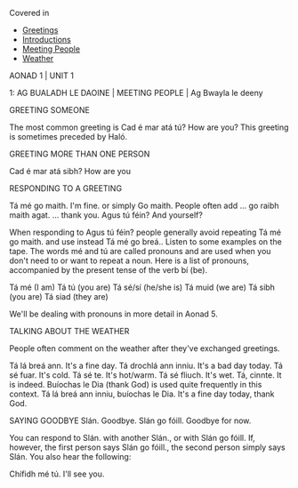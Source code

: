 Covered in 
* [Greetings](../../../notes/greetings.md)
* [Introductions](../../../notes/introductions.md)
* [Meeting People](../../../notes/meeting-people.md#meeting-people-simply)
* [Weather](../../../notes/weather.md)

AONAD 1 | UNIT 1

1: AG BUALADH LE DAOINE | MEETING PEOPLE | Ag Bwayla le deeny

GREETING SOMEONE

The most common greeting is
Cad é mar atá tú? How are you?
This greeting is sometimes preceded by Haló.

GREETING MORE THAN ONE PERSON

Cad é mar atá sibh? How are you

RESPONDING TO A GREETING

Tá mé go maith. I'm fine.
or simply
Go maith.
People often add
... go raibh maith agat. ... thank you.
Agus tú féin? And yourself?

When responding to Agus tú féin? people generally avoid repeating Tá mé go maith. and use instead Tá mé go breá.. Listen to some examples on the tape.
The words mé and tú are called pronouns and are used when you don't need to or want to repeat a noun. Here is a list of pronouns, accompanied by the present tense of the verb bí (be).

Tá mé (I am)
Tá tú (you are)
Tá sé/sí (he/she is)
Tá muid (we are)
Tá sibh (you are)
Tá siad (they are)

We'll be dealing with pronouns in more detail in Aonad 5.

TALKING ABOUT THE WEATHER

People often comment on the weather after they've exchanged greetings.

Tá lá breá ann. It's a fine day.
Tá drochlá ann inniu. It's a bad day today.
Tá sé fuar. It's cold.
Tá sé te. It's hot/warm.
Tá sé fliuch. It's wet.
Tá, cinnte. It is indeed.
Buíochas le Dia (thank God) is used quite frequently in this context.
Tá lá breá ann inniu, buíochas le Dia. It's a fine day today, thank God.

SAYING GOODBYE
Slán. Goodbye.
Slán go fóill. Goodbye for now.

You can respond to Slán. with another Slán., or with Slán go fóill. If, however, the first person says Slán go fóill., the second person simply says Slán. You also hear the following:

Chífidh mé tú. I'll see you.